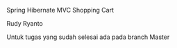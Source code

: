 Spring Hibernate MVC Shopping Cart

Rudy Ryanto

Untuk tugas yang sudah selesai ada pada branch Master
